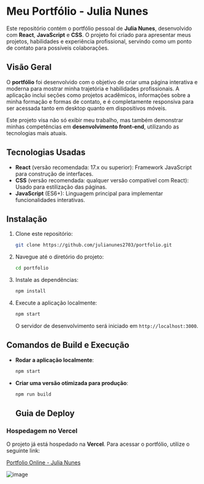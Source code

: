 # Meu Portfólio - Julia Nunes

Este repositório contém o portfólio pessoal de **Julia Nunes**, desenvolvido com **React**, **JavaScript** e **CSS**. O projeto foi criado para apresentar meus projetos, habilidades e experiência profissional, servindo como um ponto de contato para possíveis colaborações.

## Visão Geral

O **portfólio** foi desenvolvido com o objetivo de criar uma página interativa e moderna para mostrar minha trajetória e habilidades profissionais. A aplicação inclui seções como projetos acadêmicos, informações sobre a minha formação e formas de contato, e é completamente responsiva para ser acessada tanto em desktop quanto em dispositivos móveis.

Este projeto visa não só exibir meu trabalho, mas também demonstrar minhas competências em **desenvolvimento front-end**, utilizando as tecnologias mais atuais.

## Tecnologias Usadas

- **React** (versão recomendada: 17.x ou superior): Framework JavaScript para construção de interfaces.
- **CSS** (versão recomendada: qualquer versão compatível com React): Usado para estilização das páginas.
- **JavaScript** (ES6+): Linguagem principal para implementar funcionalidades interativas.

## Instalação

1. Clone este repositório:
    ```bash
    git clone https://github.com/julianunes2703/portfolio.git
    ```

2. Navegue até o diretório do projeto:
    ```bash
    cd portfolio
    ```

3. Instale as dependências:
    ```bash
    npm install
    ```

4. Execute a aplicação localmente:
    ```bash
    npm start
    ```
    O servidor de desenvolvimento será iniciado em `http://localhost:3000`.

## Comandos de Build e Execução

- **Rodar a aplicação localmente**:
    ```bash
    npm start
    ```

- **Criar uma versão otimizada para produção**:
    ```bash
    npm run build
    ```

    ## Guia de Deploy

### Hospedagem no Vercel

O projeto já está hospedado na **Vercel**. Para acessar o portfólio, utilize o seguinte link:

[Portfolio Online - Julia Nunes](https://portfolio-bhnxs1n82-julias-projects-1093fd7b.vercel.app/)


![image](https://github.com/user-attachments/assets/4c3c9ddd-ffa5-4f92-aab0-da334f954553)



